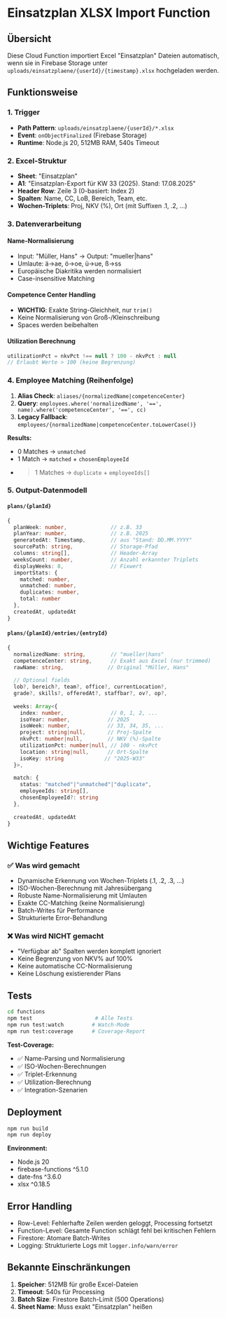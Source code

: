 # Einsatzplan XLSX Import Function

## Übersicht

Diese Cloud Function importiert Excel "Einsatzplan" Dateien automatisch, wenn sie in Firebase Storage unter `uploads/einsatzplaene/{userId}/{timestamp}.xlsx` hochgeladen werden.

## Funktionsweise

### 1. Trigger
- **Path Pattern**: `uploads/einsatzplaene/{userId}/*.xlsx`
- **Event**: `onObjectFinalized` (Firebase Storage)
- **Runtime**: Node.js 20, 512MB RAM, 540s Timeout

### 2. Excel-Struktur
- **Sheet**: "Einsatzplan"
- **A1**: "Einsatzplan-Export für KW 33 (2025). Stand: 17.08.2025"
- **Header Row**: Zeile 3 (0-basiert: Index 2)
- **Spalten**: Name, CC, LoB, Bereich, Team, etc.
- **Wochen-Triplets**: Proj, NKV (%), Ort (mit Suffixen .1, .2, ...)

### 3. Datenverarbeitung

#### Name-Normalisierung
- Input: "Müller, Hans" → Output: "mueller|hans"
- Umlaute: ä→ae, ö→oe, ü→ue, ß→ss
- Europäische Diakritika werden normalisiert
- Case-insensitive Matching

#### Competence Center Handling
- **WICHTIG**: Exakte String-Gleichheit, nur `trim()`
- Keine Normalisierung von Groß-/Kleinschreibung
- Spaces werden beibehalten

#### Utilization Berechnung
```typescript
utilizationPct = nkvPct !== null ? 100 - nkvPct : null
// Erlaubt Werte > 100 (keine Begrenzung)
```

### 4. Employee Matching (Reihenfolge)

1. **Alias Check**: `aliases/{normalizedName|competenceCenter}`
2. **Query**: `employees.where('normalizedName', '==', name).where('competenceCenter', '==', cc)`
3. **Legacy Fallback**: `employees/{normalizedName|competenceCenter.toLowerCase()}`

**Results:**
- 0 Matches → `unmatched`
- 1 Match → `matched` + `chosenEmployeeId`
- >1 Matches → `duplicate` + `employeeIds[]`

### 5. Output-Datenmodell

#### `plans/{planId}`
```typescript
{
  planWeek: number,              // z.B. 33
  planYear: number,              // z.B. 2025
  generatedAt: Timestamp,        // aus "Stand: DD.MM.YYYY"
  sourcePath: string,            // Storage-Pfad
  columns: string[],             // Header-Array
  weeksCount: number,            // Anzahl erkannter Triplets
  displayWeeks: 8,               // Fixwert
  importStats: {
    matched: number,
    unmatched: number,
    duplicates: number,
    total: number
  },
  createdAt, updatedAt
}
```

#### `plans/{planId}/entries/{entryId}`
```typescript
{
  normalizedName: string,        // "mueller|hans"
  competenceCenter: string,      // Exakt aus Excel (nur trimmed)
  rawName: string,              // Original "Müller, Hans"
  
  // Optional fields
  lob?, bereich?, team?, office?, currentLocation?,
  grade?, skills?, offeredAt?, staffbar?, ov?, op?,
  
  weeks: Array<{
    index: number,               // 0, 1, 2, ...
    isoYear: number,            // 2025
    isoWeek: number,            // 33, 34, 35, ...
    project: string|null,       // Proj-Spalte
    nkvPct: number|null,        // NKV (%)-Spalte
    utilizationPct: number|null, // 100 - nkvPct
    location: string|null,      // Ort-Spalte
    isoKey: string             // "2025-W33"
  }>,
  
  match: {
    status: "matched"|"unmatched"|"duplicate",
    employeeIds: string[],
    chosenEmployeeId?: string
  },
  
  createdAt, updatedAt
}
```

## Wichtige Features

### ✅ Was wird gemacht
- Dynamische Erkennung von Wochen-Triplets (.1, .2, .3, ...)
- ISO-Wochen-Berechnung mit Jahresübergang
- Robuste Name-Normalisierung mit Umlauten
- Exakte CC-Matching (keine Normalisierung)
- Batch-Writes für Performance
- Strukturierte Error-Behandlung

### ❌ Was wird NICHT gemacht
- "Verfügbar ab" Spalten werden komplett ignoriert
- Keine Begrenzung von NKV% auf 100%
- Keine automatische CC-Normalisierung
- Keine Löschung existierender Plans

## Tests

```bash
cd functions
npm test                    # Alle Tests
npm run test:watch         # Watch-Mode
npm run test:coverage      # Coverage-Report
```

**Test-Coverage:**
- ✅ Name-Parsing und Normalisierung
- ✅ ISO-Wochen-Berechnungen
- ✅ Triplet-Erkennung
- ✅ Utilization-Berechnung
- ✅ Integration-Szenarien

## Deployment

```bash
npm run build
npm run deploy
```

**Environment:**
- Node.js 20
- firebase-functions ^5.1.0
- date-fns ^3.6.0
- xlsx ^0.18.5

## Error Handling

- Row-Level: Fehlerhafte Zeilen werden geloggt, Processing fortsetzt
- Function-Level: Gesamte Function schlägt fehl bei kritischen Fehlern
- Firestore: Atomare Batch-Writes
- Logging: Strukturierte Logs mit `logger.info/warn/error`

## Bekannte Einschränkungen

1. **Speicher**: 512MB für große Excel-Dateien
2. **Timeout**: 540s für Processing
3. **Batch Size**: Firestore Batch-Limit (500 Operations)
4. **Sheet Name**: Muss exakt "Einsatzplan" heißen
